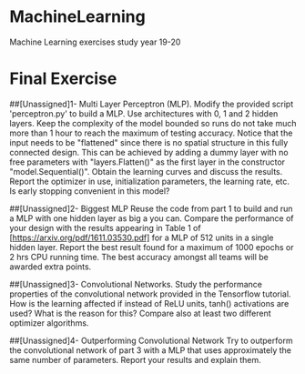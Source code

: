 # MachineLearning
Machine Learning exercises study year 19-20

# Final Exercise

##[Unassigned]1- Multi Layer Perceptron (MLP).
Modify the provided script 'perceptron.py' to build a MLP. Use architectures 
with 0, 1 and 2 hidden layers. Keep the complexity of the model bounded so runs do not take much more
than 1 hour to reach the maximum of testing accuracy. Notice that the input needs to be "flattened" since there is no spatial structure 
in this fully connected design.  This can be achieved by adding a dummy layer with no free parameters with "layers.Flatten()"
as the first layer in the constructor "model.Sequential()". Obtain the learning curves and discuss the results.
Report the optimizer in use, initialization parameters, the learning rate, etc. Is early stopping convenient
in this model?

##[Unassigned]2- Biggest MLP
Reuse the code from part 1 to build and run a MLP with one hidden layer as big a you can. 
Compare the performance of your design with the results appearing in Table 1 of [https://arxiv.org/pdf/1611.03530.pdf] for a MLP of 512 units in a single 
hidden layer. Report the best result found for a maximum of 1000 epochs or 2 hrs CPU running time.
The best accuracy amongst all teams will be awarded extra points.

##[Unassigned]3- Convolutional Networks.
 Study the performance properties of the convolutional network provided in the Tensorflow tutorial. How is 
the learning affected if instead of ReLU units, tanh() activations are used? What is the reason for this? Compare also
at least two different optimizer algorithms.

##[Unassigned]4- Outperforming Convolutional Network
Try to outperform the convolutional network of part 3 with a MLP that uses approximately the same number of parameters.
Report your results and explain them.